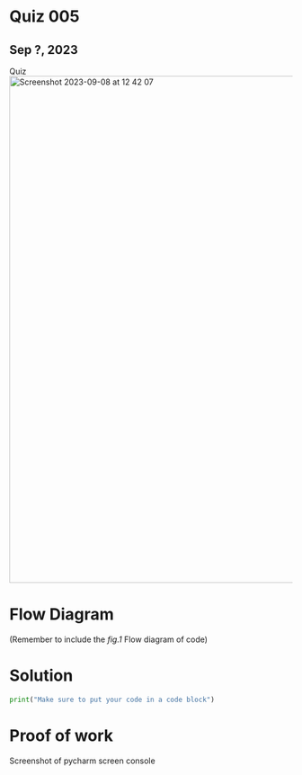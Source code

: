 # Quiz 005
## Sep ?, 2023

Quiz 
<img width="902" alt="Screenshot 2023-09-08 at 12 42 07" src="https://github.com/MayFu2025/unit1_repo/assets/122759229/b4bad1db-20cf-4da8-acbf-58730abb2082">

# Flow Diagram
(Remember to include the *fig.1* Flow diagram of code)

# Solution
```.py
print("Make sure to put your code in a code block")
```

# Proof of work
Screenshot of pycharm screen console 
